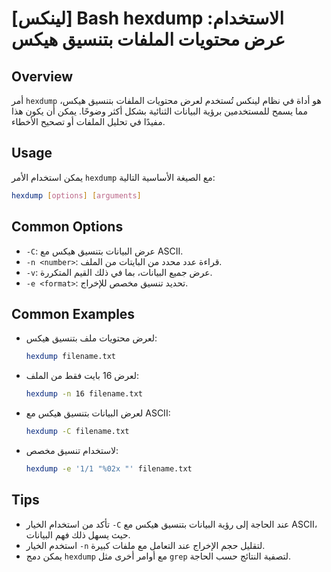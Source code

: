 # [لينكس] Bash hexdump الاستخدام: عرض محتويات الملفات بتنسيق هيكس

## Overview
أمر `hexdump` هو أداة في نظام لينكس تُستخدم لعرض محتويات الملفات بتنسيق هيكس، مما يسمح للمستخدمين برؤية البيانات الثنائية بشكل أكثر وضوحًا. يمكن أن يكون هذا مفيدًا في تحليل الملفات أو تصحيح الأخطاء.

## Usage
يمكن استخدام الأمر `hexdump` مع الصيغة الأساسية التالية:

```bash
hexdump [options] [arguments]
```

## Common Options
- `-C`: عرض البيانات بتنسيق هيكس مع ASCII.
- `-n <number>`: قراءة عدد محدد من البايتات من الملف.
- `-v`: عرض جميع البيانات، بما في ذلك القيم المتكررة.
- `-e <format>`: تحديد تنسيق مخصص للإخراج.

## Common Examples
- لعرض محتويات ملف بتنسيق هيكس:
  ```bash
  hexdump filename.txt
  ```

- لعرض 16 بايت فقط من الملف:
  ```bash
  hexdump -n 16 filename.txt
  ```

- لعرض البيانات بتنسيق هيكس مع ASCII:
  ```bash
  hexdump -C filename.txt
  ```

- لاستخدام تنسيق مخصص:
  ```bash
  hexdump -e '1/1 "%02x "' filename.txt
  ```

## Tips
- تأكد من استخدام الخيار `-C` عند الحاجة إلى رؤية البيانات بتنسيق هيكس مع ASCII، حيث يسهل ذلك فهم البيانات.
- استخدم الخيار `-n` لتقليل حجم الإخراج عند التعامل مع ملفات كبيرة.
- يمكن دمج `hexdump` مع أوامر أخرى مثل `grep` لتصفية النتائج حسب الحاجة.